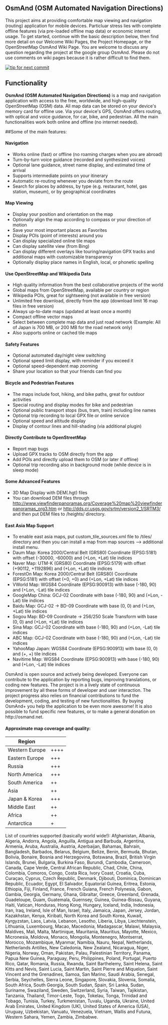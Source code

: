OsmAnd (OSM Automated Navigation Directions)
------------
<p>This project aims at providing comfortable map viewing and navigation (routing) application for mobile devices. Particluar stress lies with complete offline features (via pre-loaded offline map data) or economic internet usage.
To get started, continue with the basic description below, then find more detail on our Welcome Wiki Pages, the Project Homepage, or the OpenStreetMap OsmAnd Wiki Page.
You are welcome to discuss any question regarding the project at the google group OsmAnd. Please do not use comments on wiki pages because it is rather difficult to find them.
</p>

[![tip for next commit](http://tip4commit.com/projects/33.svg)](http://tip4commit.com/projects/33)

Functionality
-------------
**OsmAnd (OSM Automated Navigation Directions)** is a map and navigation application with access to the free, worldwide, and high-quality OpenStreetMap (OSM) data. All map data can be stored on your device's memory card for offline use. Via your device's GPS, OsmAnd offers routing, with optical and voice guidance, for car, bike, and pedestrian. All the main functionalities work both online and offline (no internet needed).

##Some of the main features:

#### Navigation
 * Works online (fast) or offline (no roaming charges when you are abroad)
 * Turn-by-turn voice guidance (recorded and synthesized voices)
 * Optional lane guidance, street name display, and estimated time of arrival
 * Supports intermediate points on your itinerary
 * Automatic re-routing whenever you deviate from the route
 * Search for places by address, by type (e.g. restaurant, hotel, gas station, museum), or by geographical coordinates

#### Map Viewing
 * Display your position and orientation on the map
 * Optionally align the map according to compass or your direction of motion
 * Save your most important places as Favorites
 * Display POIs (point of interests) around you
 * Can display specialized online tile maps
 * Can display satellite view (from Bing)
 * Can display different overlays like touring/navigation GPX tracks and additional maps with customizable transparency
 * Optionally display place names in English, local, or phonetic spelling

#### Use OpenStreetMap and Wikipedia Data
 * High quality information from the best collaborative projects of the world
 * Global maps from OpenStreetMap, available per country or region
 * Wikipedia POIs, great for sightseeing (not available in free version)
 * Unlimited free download, directly from the app (download limit 16 map files in free version)
 * Always up-to-date maps (updated at least once a month)
 * Compact offline vector maps
 * Select between complete map data and just road network (Example: All of Japan is 700 MB, or 200 MB for the road network only)
 * Also supports online or cached tile maps

#### Safety Features
 * Optional automated day/night view switching
 * Optional speed limit display, with reminder if you exceed it
 * Optional speed-dependent map zooming
 * Share your location so that your friends can find you

#### Bicycle and Pedestrian Features
 * The maps include foot, hiking, and bike paths, great for outdoor activities
 * Special routing and display modes for bike and pedestrian
 * Optional public transport stops (bus, tram, train) including line names
 * Optional trip recording to local GPX file or online service
 * Optional speed and altitude display
 * Display of contour lines and hill-shading (via additional plugin)

#### Directly Contribute to OpenStreetMap
 * Report map bugs
 * Upload GPX tracks to OSM directly from the app
 * Add POIs and directly upload them to OSM (or later if offline)
 * Optional trip recording also in background mode (while device is in sleep mode)

#### Some Advanced Features
 * 3D Map Display with DEM(.hgt) files
 * You can download DEM files through http://www.viewfinderpanoramas.org/Coverage%20map%20viewfinderpanoramas_org3.htm or http://dds.cr.usgs.gov/srtm/version2_1/SRTM3/ and then put DEM files to <OsmAnd install directory>/heights/ directory.

#### East Asia Map Support
 * To enable east asia maps, put custom_tile_sources.xml file to <OsmAnd install directory>/tiles/ directory and then you can install a map from map sources --> additional install menu.
 * <Korea> Daum Map: Korea 2000/Central Belt (GRS80) Coordinate (EPSG:5181) with offset (-30000, -60000) and (+Lon, +Lat) tile indices
 * <Korea> Naver Map: UTM-K (GRS80) Coordinate (EPSG:5179) with offset (+90112, +1192896) and (+Lon, +Lat) tile indices
 * <Korea> ForestOn Map: Korea 2000/Central Belt (GRS80) Coordinate (EPSG:5181) with offset (+0, +0) and (+Lon, +Lat) tile indices
 * <Korea> VWorld Map: WGS84 Coordinate (EPSG:900913) with base (-180, 90) and  (+Lon, -Lat) tile indices
 * <China> GoogleMap China: GCJ-02 Coordinate with base (-180, 90) and (+Lon, -Lat) tile indices
 * <China> Baidu Map: GCJ-02 -> BD-09 Coordinate with base (0, 0) and (+Lon, +Lat) tile indices
 * <China> Sogou Map: BD-09 Coordinate -> 256/250 Scale Transform with base (0, 0) and (+Lon, +Lat) tile indices
 * <China> Sina Map: GCJ-02 Coordinate with base (-180, 90) and (+Lon, -Lat) tile indices
 * <China> ABC Map: GCJ-02 Coordinate with base (-180, 90) and (+Lon, -Lat) tile indices
 * <Japan> YahooMap Japan: WGS84 Coordinate (EPSG:900913) with base (0, 0) and (+, +) tile indices
 * <Japan> Navitime Map: WGS84 Coordinate (EPSG:900913) with base (-180, 90) and (+Lon, -Lat) tile indices 

<p>OsmAnd is open source and actively being developed. Everyone can contribute to the application by reporting bugs, improving translations, or coding new features. The project is in a lively state of continuous improvement by all these forms of developer and user interaction. The project progress also relies on financial contributions to fund the development, coding, and testing of new functionalities. By buying OsmAnd+ you help the application to be even more awesome! It is also possible to fund specific new features, or to make a general donation on http://osmand.net. </p>


####  Approximate map coverage and quality:
| Region         |      |
|----------------|------|
| Western Europe | ++++ |
| Eastern Europe | +++  |
| Russia         | +++  |
| North America  | +++  |
| South America  | ++   |
| Asia           | ++   |
| Japan & Korea  | +++  |
| Middle East    | ++   |
| Africa         | ++   |
| Antarctica     | +    |

<p>
List of countries supported (basically world wide!):
Afghanistan, Albania, Algeria, Andorra, Angola, Anguilla, Antigua and Barbuda, Argentina, Armenia, Aruba, Australia, Austria, Azerbaijan, Bahamas, Bahrain, Bangladesh, Barbados, Belarus, Belgium, Belize, Benin, Bermuda, Bhutan, Bolivia, Bonaire, Bosnia and Herzegovina, Botswana, Brazil, British Virgin Islands, Brunei, Bulgaria, Burkina Faso, Burundi, Cambodia, Cameroon, Canada, Cape Verde, Central African Republic, Chad, Chile, China, Colombia, Comoros, Congo, Costa Rica, Ivory Coast, Croatia, Cuba, Curaçao, Cyprus, Czech Republic, Denmark, Djibouti, Dominica, Dominican Republic, Ecuador, Egypt, El Salvador, Equatorial Guinea, Eritrea, Estonia, Ethiopia, Fiji, Finland, France, French Guiana, French Polynesia, Gabon, Gambia, Georgia, Germany, Ghana, Gibraltar, Greece, Greenland, Grenada, Guadeloupe, Guam, Guatemala, Guernsey, Guinea, Guinea-Bissau, Guyana, Haiti, Vatican, Honduras, Hong Kong, Hungary, Iceland, India, Indonesia, Iran, Iraq, Ireland, Isle of Man, Israel, Italy, Jamaica, Japan, Jersey, Jordan, Kazakhstan, Kenya, Kiribati, North Korea and South Korea, Kuwait, Kyrgyzstan, Laos, Latvia, Lebanon, Lesotho, Liberia, Libya, Liechtenstein, Lithuania, Luxembourg, Macao, Macedonia, Madagascar, Malawi, Malaysia, Maldives, Mali, Malta, Martinique, Mauritania, Mauritius, Mayotte, Mexico, Micronesia, Moldova, Monaco, Mongolia, Montenegro, Montserrat, Morocco, Mozambique, Myanmar, Namibia, Nauru, Nepal, Netherlands, Netherlands Antilles, New Caledonia, New Zealand, Nicaragua, Niger, Nigeria, Norway, Oman, Pakistan, Palau, Palestinian Territory, Panama, Papua New Guinea, Paraguay, Peru, Philippines, Poland, Portugal, Puerto Rico, Qatar, Romania, Russia, Rwanda, Saint Barthelemy, Saint Helena, Saint Kitts and Nevis, Saint Lucia, Saint Martin, Saint Pierre and Miquelon, Saint Vincent and the Grenadines, Samoa, San Marino, Saudi Arabia, Senegal, Serbia, Seychelles, Sierra Leone, Singapore, Slovakia, Slovenia, Somalia, South Africa, South Georgia, South Sudan, Spain, Sri Lanka, Sudan, Suriname, Swaziland, Sweden, Switzerland, Syria, Taiwan, Tajikistan, Tanzania, Thailand, Timor-Leste, Togo, Tokelau, Tonga, Trinidad and Tobago, Tunisia, Turkey, Turkmenistan, Tuvalu, Uganda, Ukraine, United Arab Emirates, United Kingdom (UK), United States of America (USA), Uruguay, Uzbekistan, Vanuatu, Venezuela, Vietnam, Wallis and Futuna, Western Sahara, Yemen, Zambia, Zimbabwe.
</p>
